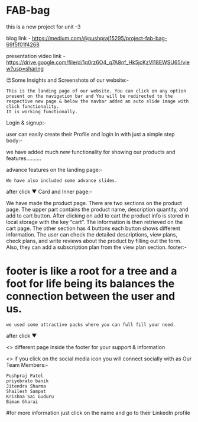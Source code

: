 # FAB-bag
this is a new project for unit -3

blog link - https://medium.com/@pushpraj15295/project-fab-bag-69f5f01f4268


presentation video link - https://drive.google.com/file/d/1q0rz6O4_q7A8nf_Hk5jcKzVl18EWSU65/view?usp=sharing

😍Some Insights and Screenshots of our website:-

    This is the landing page of our website. You can click on any option present on the navigation bar and You will be redirected to the respective new page & below the navbar added an auto slide image with click functionality.
    It is working functionally.

Login & signup:-

user can easily create their Profile and login in with just a simple step
body:-

we have added much new functionality for showing our products and features……….

advance features on the landing page:-

    We have also included some advance slides.

after click ▼
Card and Inner page:-

We have made the product page. There are two sections on the product page. The upper part contains the product name, description quantity, and add to cart button. After clicking on add to cart the product info is stored in local storage with the key “cart”. The information is then retrieved on the cart page. The other section has 4 buttons each button shows different information. The user can check the detailed descriptions, view plans, check plans, and write reviews about the product by filling out the form. Also, they can add a subscription plan from the view plan section.
footer:-

# footer is like a root for a tree and a foot for life being its balances the connection between the user and us.

    we used some attractive packs where you can full fill your need.

after click ▼

<> different page inside the footer for your support & information

<> if you click on the social media icon you will connect socially with as
Our Team Members:-

    Pushpraj Patel
    priyobrato banik
    Jitendra Sharma
    Shailesh Sampat
    Krishna Sai Guduru
    Biman Gharai

#for more information just click on the name and go to their LinkedIn profile
